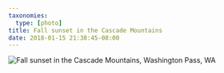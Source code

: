 ```yaml
---
taxonomies:
  type: [photo]
title: Fall sunset in the Cascade Mountains
date: 2018-01-15 21:38:45-08:00
---
```

![Fall sunset in the Cascade Mountains, Washington Pass, WA](/media/images/photos/2018/01/washington-fall.jpg)
